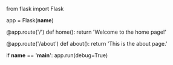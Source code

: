 from flask import Flask

app = Flask(__name__)

@app.route('/')
def home():
    return 'Welcome to the home page!'

@app.route('/about')
def about():
    return 'This is the about page.'

if __name__ == '__main__':
    app.run(debug=True)
